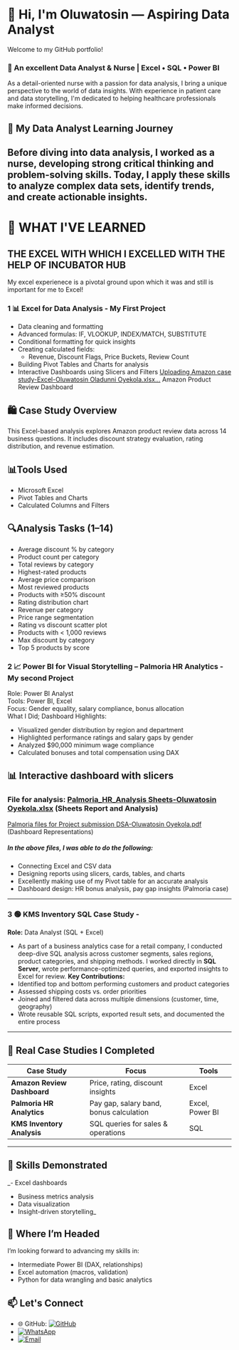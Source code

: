 # 👋 Hi, I'm Oluwatosin — Aspiring Data Analyst
Welcome to my GitHub portfolio!
### 🎯 An excellent Data Analyst & Nurse | Excel • SQL • Power BI
As a detail-oriented nurse with a passion for data analysis, I bring a unique perspective to the world of data insights. With experience in patient care and data storytelling, I'm dedicated to helping healthcare professionals make informed decisions.

## 🧭 My Data Analyst Learning Journey
Before diving into data analysis, I worked as a nurse, developing strong critical thinking and problem-solving skills. Today, I apply these skills to analyze complex data sets, identify trends, and create actionable insights.
---
# 🧠 WHAT I'VE LEARNED
## THE EXCEL WITH WHICH I EXCELLED WITH THE HELP OF INCUBATOR HUB
My excel experienece is a pivotal ground upon which it was and still is important for me to Excel!
### 1 📊 Excel for Data Analysis - My First Project
- Data cleaning and formatting
- Advanced formulas: IF, VLOOKUP, INDEX/MATCH, SUBSTITUTE
- Conditional formatting for quick insights
- Creating calculated fields:
  - Revenue, Discount Flags, Price Buckets, Review Count
- Building Pivot Tables and Charts for analysis
- Interactive Dashboards using Slicers and Filters
[Uploading Amazon case study-Excel-Oluwatosin Oladunni Oyekola.xlsx…]()
Amazon Product Review Dashboard
## 🛍️ Case Study Overview
This Excel-based analysis explores Amazon product review data across 14 business questions. It includes discount strategy evaluation, rating distribution, and revenue estimation.
## 📊Tools Used
- Microsoft Excel
- Pivot Tables and Charts
- Calculated Columns and Filters
## 🔍Analysis Tasks (1–14)
- Average discount % by category
- Product count per category
- Total reviews by category
- Highest-rated products
- Average price comparison
- Most reviewed products
- Products with ≥50% discount
- Rating distribution chart
- Revenue per category
- Price range segmentation
- Rating vs discount scatter plot
- Products with < 1,000 reviews
- Max discount by category
- Top 5 products by score
### 2 📈 Power BI  for Visual Storytelling – Palmoria HR Analytics - My second Project
Role: Power BI Analyst  
Tools: Power BI, Excel  
Focus: Gender equality, salary compliance, bonus allocation  
What I Did; Dashboard Highlights:
- Visualized gender distribution by region and department
- Highlighted performance ratings and salary gaps by gender
- Analyzed $90,000 minimum wage compliance
- Calculated bonuses and total compensation using DAX
## 📊 Interactive dashboard with slicers
### File for analysis: [Palmoria_HR_Analysis Sheets-Oluwatosin Oyekola.xlsx](https://github.com/user-attachments/files/20997450/Palmoria_HR_Analysis.Sheets-Oluwatosin.Oyekola.xlsx) (Sheets Report and Analysis)
[Palmoria files for Project submission DSA-Oluwatosin Oyekola.pdf](https://github.com/user-attachments/files/20997464/Palmoria.files.for.Project.submission.DSA-Oluwatosin.Oyekola.pdf) (Dashboard Representations)
##### In the above files, I was able to do the following:
- Connecting Excel and CSV data
- Designing reports using slicers, cards, tables, and charts
- Excellently making use of my Pivot table for an accurate analysis
- Dashboard design: HR bonus analysis, pay gap insights (Palmoria case)
---
### 3 🟢 KMS Inventory SQL Case Study -
**Role:** Data Analyst (SQL + Excel)
- As part of a business analytics case for a retail company, I conducted deep-dive SQL analysis across customer segments, sales regions, product categories, and shipping methods. I worked directly in **SQL Server**, wrote performance-optimized queries, and exported insights to Excel for review.
**Key Contributions:**
- Identified top and bottom performing customers and product categories
- Assessed shipping costs vs. order priorities
- Joined and filtered data across multiple dimensions (customer, time, geography)
- Wrote reusable SQL scripts, exported result sets, and documented the entire process
---
## 🧪 Real Case Studies I Completed
| Case Study | Focus | Tools |
|------------|-------|-------|
| **Amazon Review Dashboard** | Price, rating, discount insights | Excel |
| **Palmoria HR Analytics** | Pay gap, salary band, bonus calculation | Excel, Power BI |
| **KMS Inventory Analysis** | SQL queries for sales & operations | SQL |
---
## 🎯 Skills Demonstrated
_- Excel dashboards
- Business metrics analysis
- Data visualization
- Insight-driven storytelling_
## 🚀 Where I’m Headed
I’m looking forward to advancing my skills in:
- Intermediate Power BI (DAX, relationships)
- Excel automation (macros, validation)
- Python for data wrangling and basic analytics
## 📫 Let's Connect
- 🌐 GitHub: [![GitHub](https://img.shields.io/badge/GitHub-Tosoye-blue?style=social&logo=github)](https://github.com/Tosoye)
- [![WhatsApp](https://img.shields.io/badge/WhatsApp-25D366?style=for-the-badge&logo=whatsapp&logoColor=white)](https://wa.me/+2347032328005)
- [![Email](https://img.shields.io/badge/Email-oluwatosinobiheritage061@gmail.com-blue?style=social&logo=gmail)](mailto:oluwatosinobiheritage061@gmail.com)
